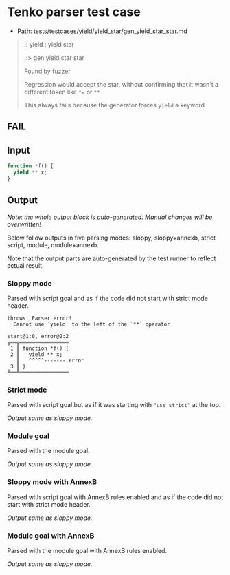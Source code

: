 # Tenko parser test case

- Path: tests/testcases/yield/yield_star/gen_yield_star_star.md

> :: yield : yield star
>
> ::> gen yield star star
>
> Found by fuzzer
>
> Regression would accept the star, without confirming that it wasn't a different token like `*=` or `**`
>
> This always fails because the generator forces `yield` a keyword

## FAIL

## Input

`````js
function *f() {
  yield ** x;
}
`````

## Output

_Note: the whole output block is auto-generated. Manual changes will be overwritten!_

Below follow outputs in five parsing modes: sloppy, sloppy+annexb, strict script, module, module+annexb.

Note that the output parts are auto-generated by the test runner to reflect actual result.

### Sloppy mode

Parsed with script goal and as if the code did not start with strict mode header.

`````
throws: Parser error!
  Cannot use `yield` to the left of the `**` operator

start@1:0, error@2:2
╔══╦════════════════
 1 ║ function *f() {
 2 ║   yield ** x;
   ║   ^^^^^------- error
 3 ║ }
╚══╩════════════════

`````

### Strict mode

Parsed with script goal but as if it was starting with `"use strict"` at the top.

_Output same as sloppy mode._

### Module goal

Parsed with the module goal.

_Output same as sloppy mode._

### Sloppy mode with AnnexB

Parsed with script goal with AnnexB rules enabled and as if the code did not start with strict mode header.

_Output same as sloppy mode._

### Module goal with AnnexB

Parsed with the module goal with AnnexB rules enabled.

_Output same as sloppy mode._
